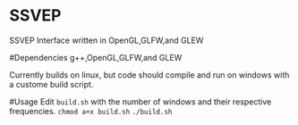 # SSVEP
SSVEP Interface written in OpenGL,GLFW,and GLEW

#Dependencies
g++,OpenGL,GLFW,and GLEW

Currently builds on linux, but code should compile and run on windows with a custome build script. 

#Usage
Edit `build.sh` with the number of windows and their respective frequencies.
`chmod a+x build.sh` `./build.sh`